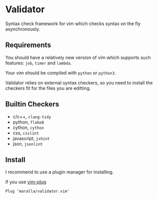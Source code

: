 Validator
=========

Syntax check framework for vim which checks syntax on the fly asynchronously.


Requirements
------------

You should have a relatively new version of vim which supports such features:
`job`, `timer` and `lambda`.

Your vim should be compiled with `python` or `python3`.

Validator relies on external syntax checkers, so you need to install the checkers
fit for the files you are editting.


Builtin Checkers
----------------

* c/c++, `clang-tidy`
* python, `flake8`
* cython, `cython`
* css, `csslint`
* javascript, `jshint`
* json, `jsonlint`


Install
-------

I recommend to use a plugin manager for installing.

If you use [vim-plug](https://github.com/junegunn/vim-plug)

    Plug 'maralla/validator.vim'

